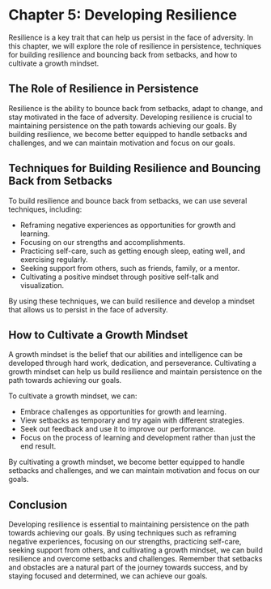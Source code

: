 Chapter 5: Developing Resilience
================================

Resilience is a key trait that can help us persist in the face of adversity. In this chapter, we will explore the role of resilience in persistence, techniques for building resilience and bouncing back from setbacks, and how to cultivate a growth mindset.

The Role of Resilience in Persistence
-------------------------------------

Resilience is the ability to bounce back from setbacks, adapt to change, and stay motivated in the face of adversity. Developing resilience is crucial to maintaining persistence on the path towards achieving our goals. By building resilience, we become better equipped to handle setbacks and challenges, and we can maintain motivation and focus on our goals.

Techniques for Building Resilience and Bouncing Back from Setbacks
------------------------------------------------------------------

To build resilience and bounce back from setbacks, we can use several techniques, including:

* Reframing negative experiences as opportunities for growth and learning.
* Focusing on our strengths and accomplishments.
* Practicing self-care, such as getting enough sleep, eating well, and exercising regularly.
* Seeking support from others, such as friends, family, or a mentor.
* Cultivating a positive mindset through positive self-talk and visualization.

By using these techniques, we can build resilience and develop a mindset that allows us to persist in the face of adversity.

How to Cultivate a Growth Mindset
---------------------------------

A growth mindset is the belief that our abilities and intelligence can be developed through hard work, dedication, and perseverance. Cultivating a growth mindset can help us build resilience and maintain persistence on the path towards achieving our goals.

To cultivate a growth mindset, we can:

* Embrace challenges as opportunities for growth and learning.
* View setbacks as temporary and try again with different strategies.
* Seek out feedback and use it to improve our performance.
* Focus on the process of learning and development rather than just the end result.

By cultivating a growth mindset, we become better equipped to handle setbacks and challenges, and we can maintain motivation and focus on our goals.

Conclusion
----------

Developing resilience is essential to maintaining persistence on the path towards achieving our goals. By using techniques such as reframing negative experiences, focusing on our strengths, practicing self-care, seeking support from others, and cultivating a growth mindset, we can build resilience and overcome setbacks and challenges. Remember that setbacks and obstacles are a natural part of the journey towards success, and by staying focused and determined, we can achieve our goals.

